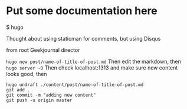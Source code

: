 # Put some documentation here

$ hugo 


Thought about using staticman for comments, but using Disqus

from root Geekjournal director

`hugo new post/name-of-title-of-post.md`
Then edit the markdown, then
`hugo server -D` 
Then check localhost:1313 and make sure new content looks good, then
```
hugo undraft ./content/post/name-of-title-of-post.md
git add .
git commit -m "adding new content"
git push -u origin master
```
